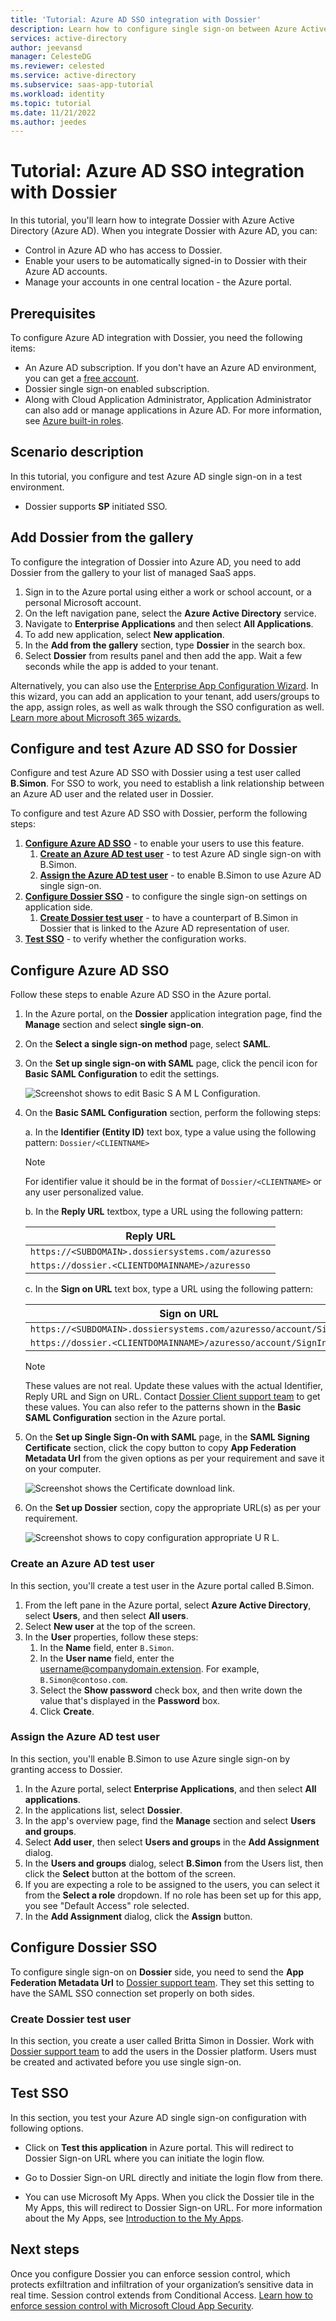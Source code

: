 ```yaml
---
title: 'Tutorial: Azure AD SSO integration with Dossier'
description: Learn how to configure single sign-on between Azure Active Directory and Dossier.
services: active-directory
author: jeevansd
manager: CelesteDG
ms.reviewer: celested
ms.service: active-directory
ms.subservice: saas-app-tutorial
ms.workload: identity
ms.topic: tutorial
ms.date: 11/21/2022
ms.author: jeedes
---
```

# Tutorial: Azure AD SSO integration with Dossier

In this tutorial, you'll learn how to integrate Dossier with Azure Active Directory (Azure AD). When you integrate Dossier with Azure AD, you can:

* Control in Azure AD who has access to Dossier.
* Enable your users to be automatically signed-in to Dossier with their Azure AD accounts.
* Manage your accounts in one central location - the Azure portal.

## Prerequisites

To configure Azure AD integration with Dossier, you need the following items:

* An Azure AD subscription. If you don't have an Azure AD environment, you can get a [free account](https://azure.microsoft.com/free/).
* Dossier single sign-on enabled subscription.
* Along with Cloud Application Administrator, Application Administrator can also add or manage applications in Azure AD.
For more information, see [Azure built-in roles](../roles/permissions-reference.md).

## Scenario description

In this tutorial, you configure and test Azure AD single sign-on in a test environment.

* Dossier supports **SP** initiated SSO.

## Add Dossier from the gallery

To configure the integration of Dossier into Azure AD, you need to add Dossier from the gallery to your list of managed SaaS apps.

1. Sign in to the Azure portal using either a work or school account, or a personal Microsoft account.
1. On the left navigation pane, select the **Azure Active Directory** service.
1. Navigate to **Enterprise Applications** and then select **All Applications**.
1. To add new application, select **New application**.
1. In the **Add from the gallery** section, type **Dossier** in the search box.
1. Select **Dossier** from results panel and then add the app. Wait a few seconds while the app is added to your tenant.

 Alternatively, you can also use the [Enterprise App Configuration Wizard](https://portal.office.com/AdminPortal/home?Q=Docs#/azureadappintegration). In this wizard, you can add an application to your tenant, add users/groups to the app, assign roles, as well as walk through the SSO configuration as well. [Learn more about Microsoft 365 wizards.](/microsoft-365/admin/misc/azure-ad-setup-guides)

## Configure and test Azure AD SSO for Dossier

Configure and test Azure AD SSO with Dossier using a test user called **B.Simon**. For SSO to work, you need to establish a link relationship between an Azure AD user and the related user in Dossier.

To configure and test Azure AD SSO with Dossier, perform the following steps:

1. **[Configure Azure AD SSO](#configure-azure-ad-sso)** - to enable your users to use this feature.
    1. **[Create an Azure AD test user](#create-an-azure-ad-test-user)** - to test Azure AD single sign-on with B.Simon.
    1. **[Assign the Azure AD test user](#assign-the-azure-ad-test-user)** - to enable B.Simon to use Azure AD single sign-on.
1. **[Configure Dossier SSO](#configure-dossier-sso)** - to configure the single sign-on settings on application side.
    1. **[Create Dossier test user](#create-dossier-test-user)** - to have a counterpart of B.Simon in Dossier that is linked to the Azure AD representation of user.
1. **[Test SSO](#test-sso)** - to verify whether the configuration works.

## Configure Azure AD SSO

Follow these steps to enable Azure AD SSO in the Azure portal.

1. In the Azure portal, on the **Dossier** application integration page, find the **Manage** section and select **single sign-on**.
1. On the **Select a single sign-on method** page, select **SAML**.
1. On the **Set up single sign-on with SAML** page, click the pencil icon for **Basic SAML Configuration** to edit the settings.

    ![Screenshot shows to edit Basic S A M L Configuration.](common/edit-urls.png "Basic Configuration")

1. On the **Basic SAML Configuration** section, perform the following steps:

    a. In the **Identifier (Entity ID)** text box, type a value using the following pattern: `Dossier/<CLIENTNAME>`

    > [!NOTE]
	> For identifier value it should be in the format of `Dossier/<CLIENTNAME>` or any user personalized value.

    b. In the **Reply URL** textbox, type a URL using the following pattern:
	
    | **Reply URL** |
    |--------|
    |`https://<SUBDOMAIN>.dossiersystems.com/azuresso`|
    |`https://dossier.<CLIENTDOMAINNAME>/azuresso`|
    
	c. In the **Sign on URL** text box, type a URL using the following pattern:

    | **Sign on URL** |
    |----------|
    |`https://<SUBDOMAIN>.dossiersystems.com/azuresso/account/SignIn`|
    |`https://dossier.<CLIENTDOMAINNAME>/azuresso/account/SignIn`|

	> [!NOTE]
	> These values are not real. Update these values with the actual Identifier, Reply URL and Sign on URL. Contact [Dossier Client support team](mailto:support@intellimedia.ca) to get these values. You can also refer to the patterns shown in the **Basic SAML Configuration** section in the Azure portal.

1. On the **Set up Single Sign-On with SAML** page, in the **SAML Signing Certificate** section, click the copy button to copy **App Federation Metadata Url** from the given options as per your requirement and save it on your computer.

	![Screenshot shows the Certificate download link.](common/copy-metadataurl.png "Certificate")

1. On the **Set up Dossier** section, copy the appropriate URL(s) as per your requirement.

	![Screenshot shows to copy configuration appropriate U R L.](common/copy-configuration-urls.png "Metadata")

### Create an Azure AD test user 

In this section, you'll create a test user in the Azure portal called B.Simon.

1. From the left pane in the Azure portal, select **Azure Active Directory**, select **Users**, and then select **All users**.
1. Select **New user** at the top of the screen.
1. In the **User** properties, follow these steps:
   1. In the **Name** field, enter `B.Simon`.  
   1. In the **User name** field, enter the username@companydomain.extension. For example, `B.Simon@contoso.com`.
   1. Select the **Show password** check box, and then write down the value that's displayed in the **Password** box.
   1. Click **Create**.

### Assign the Azure AD test user

In this section, you'll enable B.Simon to use Azure single sign-on by granting access to Dossier.

1. In the Azure portal, select **Enterprise Applications**, and then select **All applications**.
1. In the applications list, select **Dossier**.
1. In the app's overview page, find the **Manage** section and select **Users and groups**.
1. Select **Add user**, then select **Users and groups** in the **Add Assignment** dialog.
1. In the **Users and groups** dialog, select **B.Simon** from the Users list, then click the **Select** button at the bottom of the screen.
1. If you are expecting a role to be assigned to the users, you can select it from the **Select a role** dropdown. If no role has been set up for this app, you see "Default Access" role selected.
1. In the **Add Assignment** dialog, click the **Assign** button.

## Configure Dossier SSO

To configure single sign-on on **Dossier** side, you need to send the **App Federation Metadata Url** to [Dossier support team](mailto:support@intellimedia.ca). They set this setting to have the SAML SSO connection set properly on both sides.

### Create Dossier test user

In this section, you create a user called Britta Simon in Dossier. Work with [Dossier support team](mailto:support@intellimedia.ca) to add the users in the Dossier platform. Users must be created and activated before you use single sign-on.

## Test SSO

In this section, you test your Azure AD single sign-on configuration with following options. 

* Click on **Test this application** in Azure portal. This will redirect to Dossier Sign-on URL where you can initiate the login flow. 

* Go to Dossier Sign-on URL directly and initiate the login flow from there.

* You can use Microsoft My Apps. When you click the Dossier tile in the My Apps, this will redirect to Dossier Sign-on URL. For more information about the My Apps, see [Introduction to the My Apps](../user-help/my-apps-portal-end-user-access.md).

## Next steps

Once you configure Dossier you can enforce session control, which protects exfiltration and infiltration of your organization’s sensitive data in real time. Session control extends from Conditional Access. [Learn how to enforce session control with Microsoft Cloud App Security](/cloud-app-security/proxy-deployment-aad).